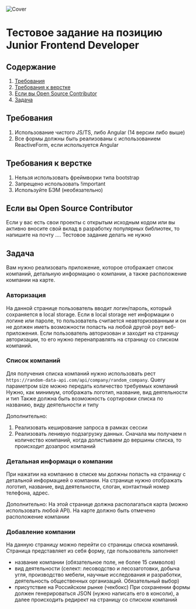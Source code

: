 ![Cover](https://user-images.githubusercontent.com/57585370/209634490-bb2b956e-f0eb-49c8-99aa-d08182b4f29a.jpg)

# Тестовое задание на позицию Junior Frontend Developer

## Содержание
1. [Требования](#requirements)
2. [Требования к верстке](#requirements-html)
3. [Если вы Open Source Contributor](#opensource)
4. [Задача](#task)

## Требования <a name="requirements">
1. Использование чистого JS/TS, либо Angular (14 версии либо выше)
2. Все формы должны быть реализованы с использованием ReactiveForm, если используется Angular

## Требования к верстке <a name="requirements-html">
1. Нельзя использовать фреймворки типа bootstrap
2. Запрещено использовать !important
3. Используйте БЭМ (необязательно)

## Если вы Open Source Contributor <a name="opensource">
Если у вас есть свои проекты с открытым исходным кодом или вы активно вносите свой вклад в разработку популярных библиотек, то 
напишите на почту .... Тестовое задание делать не нужно

## Задача <a name="task">
Вам нужно реализовать приложение, которое отображает список компаний, детальную информацию о компании, а также расположение компании на карте.

### Авторизация
На данной странице пользователь вводит логин/пароль, который сохраняется в local storage. Если в local storage нет информации о логине или пароле, то пользователь считается неавторизованным и он не должен иметь возможности попасть на любой другой роут веб-приложения. Если пользователь авторизован и заходит на страницу авторизации, то его нужно перенаправлять на страницу со списком компаний.

### Список компаний
Для получения списка компаний нужно использовать рест `https://random-data-api.com/api/company/random_company`. Query параметром size можно передать количество требуемых компаний
Нужно, как минимум, отображать логотип, название, вид деятельности и тип
Также должна быть возможность сортировки списка по названию, виду деятельности и типу

Дополнительно:
1. Реализовать кеширование запроса в рамках сессии
2. Реализовать ленивую подзагрузку данных. Сначала мы получаем n количество компаний, когда долистываем до вершины списка, то происходит дозапрос компаний

### Детальная информаци о компании
При нажатии на компанию в списке мы должны попасть на страницу с детальной информацией о компании. На странице нужно отображать логотип, название, вид деятельности, слоган, контактный номер телефона, адрес.

Дополнительно:
На этой странице должна располагаться карта (можно использовать любой API). На карте должно быть отмечено расположение компании

### Добавление компании
На данную страницу можно перейти со страницы списка компаний. Страница представляет из себя форму, где пользователь заполняет
- название компании (обязательное поле, не более 15 символов)
- вид деятельности (селект: лесоводство и лесозаготовки, добыча угля, производство мебели, научные исследования и разработки, деятельность общественных организаций. Обязательный выбор)
- присутствие на Российском рынке (чекбокс)
При сохранении формы должен генерироваться JSON (нужно написать его в консоли), а далее происходить редирект на страницу со списком компаний


